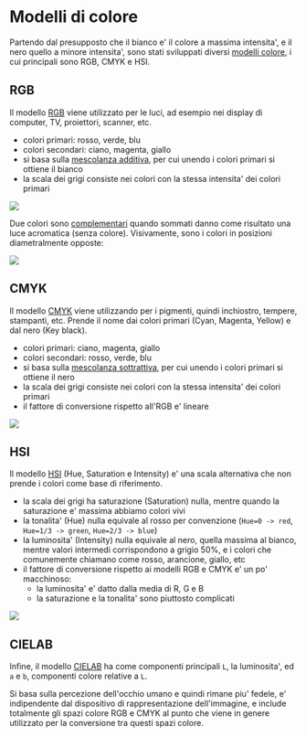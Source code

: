 # Modelli di colore

Partendo dal presupposto che il bianco e' il colore a massima intensita', e il nero quello a minore intensita', sono stati sviluppati diversi [modelli colore](https://it.wikipedia.org/wiki/Modello_di_colore), i cui principali sono RGB, CMYK e HSI.

## RGB

Il modello [RGB](https://it.wikipedia.org/wiki/RGB) viene utilizzato per le luci, ad esempio nei display di computer, TV, proiettori, scanner, etc.

- colori primari: rosso, verde, blu
- colori secondari: ciano, magenta, giallo
- si basa sulla [mescolanza additiva](https://it.wikipedia.org/wiki/Mescolanza_additiva), per cui unendo i colori primari si ottiene il bianco
- la scala dei grigi consiste nei colori con la stessa intensita' dei colori primari

![](https://upload.wikimedia.org/wikipedia/commons/thumb/e/e8/AdditiveColorMixiing.svg/200px-AdditiveColorMixiing.svg.png)

Due colori sono [complementari](https://it.wikipedia.org/wiki/Colori_complementari) quando sommati danno come risultato una luce acromatica (senza colore).  Visivamente, sono i colori in posizioni diametralmente opposte:

![](https://upload.wikimedia.org/wikipedia/commons/thumb/c/c5/Colorwheel.svg/220px-Colorwheel.svg.png)

## CMYK

Il modello [CMYK](https://it.wikipedia.org/wiki/CMYK) viene utilizzando per i pigmenti, quindi inchiostro, tempere, stampanti, etc. Prende il nome dai colori primari (Cyan, Magenta, Yellow) e dal nero (Key black).

- colori primari: ciano, magenta, giallo
- colori secondari: rosso, verde, blu
- si basa sulla [mescolanza sottrattiva](https://it.wikipedia.org/wiki/Mescolanza_sottrattiva), per cui unendo i colori primari si ottiene il nero
- la scala dei grigi consiste nei colori con la stessa intensita' dei colori primari
- il fattore di conversione rispetto all'RGB e' lineare

![](https://upload.wikimedia.org/wikipedia/commons/thumb/a/ac/SubtractiveColorMixing.png/200px-SubtractiveColorMixing.png)

## HSI

Il modello [HSI](https://it.wikipedia.org/wiki/Hue_Saturation_Brightness) (Hue, Saturation e Intensity) e' una scala alternativa che non prende i colori come base di riferimento.

- la scala dei grigi ha saturazione (Saturation) nulla, mentre quando la saturazione e' massima abbiamo colori vivi
- la tonalita' (Hue) nulla equivale al rosso per convenzione (`Hue=0 -> red`, `Hue=1/3 -> green`, `Hue=2/3 -> blue`)
- la luminosita' (Intensity) nulla equivale al nero, quella massima al bianco, mentre valori intermedi corrispondono a grigio 50%, e i colori che comunemente chiamano come rosso, arancione, giallo, etc
- il fattore di conversione rispetto ai modelli RGB e CMYK e' un po' macchinoso:
  - la luminosita' e' datto dalla media di R, G e B
  - la saturazione e la tonalita' sono piuttosto complicati

![](https://upload.wikimedia.org/wikipedia/commons/thumb/b/b3/HSL_color_solid_dblcone_chroma_gray.png/197px-HSL_color_solid_dblcone_chroma_gray.png)

## CIELAB

Infine, il modello [CIELAB](https://it.wikipedia.org/wiki/Spazio_colore_Lab) ha come componenti principali `L`, la luminosita', ed `a` e `b`, componenti colore relative a `L`.

Si basa sulla percezione dell'occhio umano e quindi rimane piu' fedele, e' indipendente dal dispositivo di rappresentazione dell'immagine, e include totalmente gli spazi colore RGB e CMYK al punto che viene in genere utilizzato per la conversione tra questi spazi colore.
